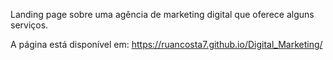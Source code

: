 Landing page sobre uma agência de marketing digital que oferece alguns serviços.

A página está disponível em: https://ruancosta7.github.io/Digital_Marketing/

